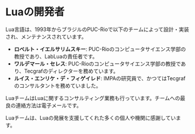 # Luaの開発者

Lua言語は、1993年からブラジルのPUC-Rioで以下のチームによって設計・実装され、メンテナンスされています。

- **ロベルト・イエルサリムスキー**: PUC-Rioのコンピュータサイエンス学部の教授であり、LabLuaの責任者です。
- **ワルデマール・セレス**: PUC-Rioのコンピュータサイエンス学部の教授であり、Tecgrafのディレクターを務めています。
- **ルイス・エンリケ・デ・フィゲイレド**: IMPAの研究員で、かつてはTecgrafのコンサルタントを務めていました。

LuaチームはLuaに関するコンサルティング業務も行っています。チームへの最良の連絡方法は電子メールです。

Luaチームは、Luaの発展を支援してくれた多くの個人や機関に感謝しています。